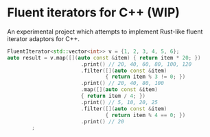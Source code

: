 # Fluent iterators for C++ (WIP)

An experimental project which attempts to implement Rust-like fluent iterator adaptors for C++.


```cpp
FluentIterator<std::vector<int>> v = {1, 2, 3, 4, 5, 6};
auto result = v.map([](auto const &item) { return item * 20; })
                        .print() // 20, 40, 60, 80, 100, 120
                        .filter([](auto const &item)
                                { return item % 3 != 0; })
                        .print() // 20, 40, 80, 100
                        .map([](auto const &item)
                        { return item / 4; })
                        .print() // 5, 10, 20, 25
                        .filter([](auto const &item)
                                { return item % 4 == 0; })
                        .print() // 20
        ;
```

